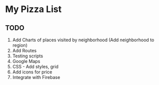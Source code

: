# My Pizza List


## TODO
1. Add Charts of places visited by neighborhood  (Add neighborhood to region)
2. Add Routes
3. Testing scripts
4. Google Maps 
5. CSS - Add styles, grid 
6. Add icons for price 
7. Integrate with Firebase
